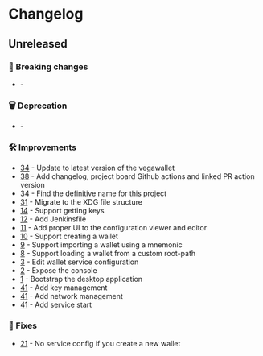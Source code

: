 # Changelog

## Unreleased

### 🚨 Breaking changes
- [](https://github.com/vegaprotocol/vegawallet-desktop/pull/) - 

### 🗑️ Deprecation
- [](https://github.com/vegaprotocol/vegawallet-desktop/pull/) - 

### 🛠 Improvements
- [34](https://github.com/vegaprotocol/vegawallet-desktop/pull/34) - Update to latest version of the vegawallet
- [38](https://github.com/vegaprotocol/vegawallet-desktop/pull/38) - Add changelog, project board Github actions and linked PR action version
- [34](https://github.com/vegaprotocol/vegawallet-desktop/pull/34) - Find the definitive name for this project
- [31](https://github.com/vegaprotocol/vegawallet-desktop/pull/31) - Migrate to the XDG file structure
- [14](https://github.com/vegaprotocol/vegawallet-desktop/pull/14) - Support getting keys
- [12](https://github.com/vegaprotocol/vegawallet-desktop/pull/12) - Add Jenkinsfile
- [11](https://github.com/vegaprotocol/vegawallet-desktop/pull/11) - Add proper UI to the configuration viewer and editor
- [10](https://github.com/vegaprotocol/vegawallet-desktop/pull/10) - Support creating a wallet
- [9](https://github.com/vegaprotocol/vegawallet-desktop/pull/9) - Support importing a wallet using a mnemonic
- [8](https://github.com/vegaprotocol/vegawallet-desktop/pull/8) - Support loading a wallet from a custom root-path
- [3](https://github.com/vegaprotocol/vegawallet-desktop/pull/3) - Edit wallet service configuration
- [2](https://github.com/vegaprotocol/vegawallet-desktop/pull/2) - Expose the console
- [1](https://github.com/vegaprotocol/vegawallet-desktop/pull/1) - Bootstrap the desktop application
- [41](https://github.com/vegaprotocol/vegawallet-desktop/pull/1) - Add key management
- [41](https://github.com/vegaprotocol/vegawallet-desktop/pull/1) - Add network management
- [41](https://github.com/vegaprotocol/vegawallet-desktop/pull/1) - Add service start

### 🐛 Fixes
- [21](https://github.com/vegaprotocol/vegawallet-desktop/pull/21) - No service config if you create a new wallet




